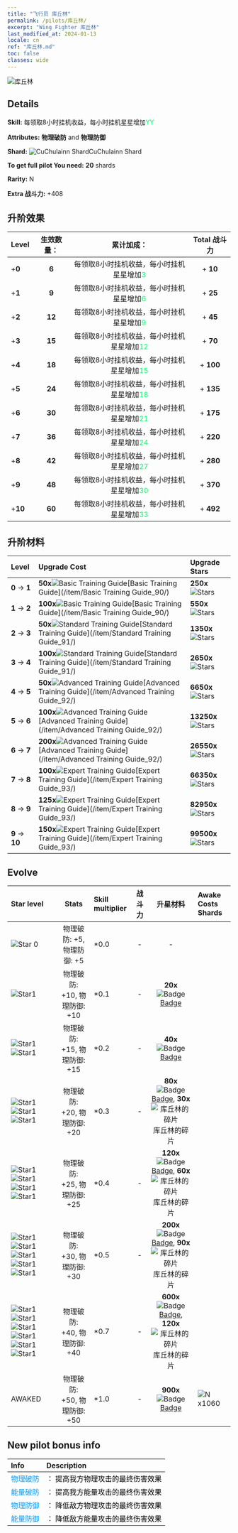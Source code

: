 ```yaml
---
title: "飞行员 库丘林"
permalink: /pilots/库丘林/
excerpt: "Wing Fighter 库丘林"
last_modified_at: 2024-01-13
locale: cn
ref: "库丘林.md"
toc: false
classes: wide
---
```



 ![库丘林](/images/pilots/aviator_piece_3001.png)

## Details

 **Skill:** 每领取8小时挂机收益，每小时挂机星星增加<span style="color: #03ff6b">YY</span><br/><span style="color: #000000;"></span> 

 **Attributes:** **物理破防** and **物理防御**

 **Shard:** ![CuChulainn Shard](/images/pilots/CuChulainn_Shard_p.png)CuChulainn Shard 

 **To get full pilot You need:** **20** shards 

 **Rarity:** N 

 **Extra 战斗力:** +408 



## 升阶效果

  |  Level | 生效数量： |     累计加成：    | Total 战斗力 |
  |:----|:-----:|:-------------------:|:-------:|
  | +**0**  | **6**  | 每领取8小时挂机收益，每小时挂机星星增加<span style="color: #03ff6b">3</span><br/><span style="color: #000000;"></span>  | + **10** |
  | +**1**  | **9**  | 每领取8小时挂机收益，每小时挂机星星增加<span style="color: #03ff6b">6</span><br/><span style="color: #000000;"></span>  | + **25** |
  | +**2**  | **12**  | 每领取8小时挂机收益，每小时挂机星星增加<span style="color: #03ff6b">9</span><br/><span style="color: #000000;"></span>  | + **45** |
  | +**3**  | **15**  | 每领取8小时挂机收益，每小时挂机星星增加<span style="color: #03ff6b">12</span><br/><span style="color: #000000;"></span>  | + **70** |
  | +**4**  | **18**  | 每领取8小时挂机收益，每小时挂机星星增加<span style="color: #03ff6b">15</span><br/><span style="color: #000000;"></span>  | + **100** |
  | +**5**  | **24**  | 每领取8小时挂机收益，每小时挂机星星增加<span style="color: #03ff6b">18</span><br/><span style="color: #000000;"></span>  | + **135** |
  | +**6**  | **30**  | 每领取8小时挂机收益，每小时挂机星星增加<span style="color: #03ff6b">21</span><br/><span style="color: #000000;"></span>  | + **175** |
  | +**7**  | **36**  | 每领取8小时挂机收益，每小时挂机星星增加<span style="color: #03ff6b">24</span><br/><span style="color: #000000;"></span>  | + **220** |
  | +**8**  | **42**  | 每领取8小时挂机收益，每小时挂机星星增加<span style="color: #03ff6b">27</span><br/><span style="color: #000000;"></span>  | + **280** |
  | +**9**  | **48**  | 每领取8小时挂机收益，每小时挂机星星增加<span style="color: #03ff6b">30</span><br/><span style="color: #000000;"></span>  | + **370** |
  | +**10**  | **60**  | 每领取8小时挂机收益，每小时挂机星星增加<span style="color: #03ff6b">33</span><br/><span style="color: #000000;"></span>  | + **492** |




## 升阶材料

  |  Level |      Upgrade Cost   |  Upgrade Stars  |
  |:-------|:--------------------|:----------------|
  | **0** -> **1**  | **50x**![Basic Training Guide](/images/item/Basic_Training_Guide_p.png)[Basic Training Guide](/item/Basic Training Guide_90/) | **250x**![Stars](/images/item/Stars_p.png) |
  | **1** -> **2**  | **100x**![Basic Training Guide](/images/item/Basic_Training_Guide_p.png)[Basic Training Guide](/item/Basic Training Guide_90/) | **550x**![Stars](/images/item/Stars_p.png) |
  | **2** -> **3**  | **50x**![Standard Training Guide](/images/item/Standard_Training_Guide_p.png)[Standard Training Guide](/item/Standard Training Guide_91/) | **1350x**![Stars](/images/item/Stars_p.png) |
  | **3** -> **4**  | **100x**![Standard Training Guide](/images/item/Standard_Training_Guide_p.png)[Standard Training Guide](/item/Standard Training Guide_91/) | **2650x**![Stars](/images/item/Stars_p.png) |
  | **4** -> **5**  | **50x**![Advanced Training Guide](/images/item/Advanced_Training_Guide_p.png)[Advanced Training Guide](/item/Advanced Training Guide_92/) | **6650x**![Stars](/images/item/Stars_p.png) |
  | **5** -> **6**  | **100x**![Advanced Training Guide](/images/item/Advanced_Training_Guide_p.png)[Advanced Training Guide](/item/Advanced Training Guide_92/) | **13250x**![Stars](/images/item/Stars_p.png) |
  | **6** -> **7**  | **200x**![Advanced Training Guide](/images/item/Advanced_Training_Guide_p.png)[Advanced Training Guide](/item/Advanced Training Guide_92/) | **26550x**![Stars](/images/item/Stars_p.png) |
  | **7** -> **8**  | **100x**![Expert Training Guide](/images/item/Expert_Training_Guide_p.png)[Expert Training Guide](/item/Expert Training Guide_93/) | **66350x**![Stars](/images/item/Stars_p.png) |
  | **8** -> **9**  | **125x**![Expert Training Guide](/images/item/Expert_Training_Guide_p.png)[Expert Training Guide](/item/Expert Training Guide_93/) | **82950x**![Stars](/images/item/Stars_p.png) |
  | **9** -> **10**  | **150x**![Expert Training Guide](/images/item/Expert_Training_Guide_p.png)[Expert Training Guide](/item/Expert Training Guide_93/) | **99500x**![Stars](/images/item/Stars_p.png) |




## Evolve

  |  Star level | Stats | Skill multiplier | 战斗力 | 升星材料 | Awake Costs Shards |
  |:------------|:-----:|:-------------------|:----------------:|:--------------------:|:-------------|
  | ![Star 0](/images/s0.png)  | 物理破防: +5, 物理防御: +5  | *0.0  | -  | -  |  |
  | ![Star1](/images/s1.png)  | 物理破防: +10, 物理防御: +10  | *0.1  | -  | **20x**![Badge](/images/item/Badge_p.png)[Badge](/item/Badge_94/)  |  |
  | ![Star1](/images/s1.png)![Star1](/images/s1.png)  | 物理破防: +15, 物理防御: +15  | *0.2  | -  | **40x**![Badge](/images/item/Badge_p.png)[Badge](/item/Badge_94/)  |  |
  | ![Star1](/images/s1.png)![Star1](/images/s1.png)![Star1](/images/s1.png)  | 物理破防: +20, 物理防御: +20  | *0.3  | -  | **80x**![Badge](/images/item/Badge_p.png)[Badge](/item/Badge_94/), **30x**![库丘林的碎片](/images/pilots/库丘林的碎片_p.png)库丘林的碎片  |  |
  | ![Star1](/images/s1.png)![Star1](/images/s1.png)![Star1](/images/s1.png)![Star1](/images/s1.png)  | 物理破防: +25, 物理防御: +25  | *0.4  | -  | **120x**![Badge](/images/item/Badge_p.png)[Badge](/item/Badge_94/), **60x**![库丘林的碎片](/images/pilots/库丘林的碎片_p.png)库丘林的碎片  |  |
  | ![Star1](/images/s1.png)![Star1](/images/s1.png)![Star1](/images/s1.png)![Star1](/images/s1.png)![Star1](/images/s1.png)  | 物理破防: +30, 物理防御: +30  | *0.5  | -  | **200x**![Badge](/images/item/Badge_p.png)[Badge](/item/Badge_94/), **90x**![库丘林的碎片](/images/pilots/库丘林的碎片_p.png)库丘林的碎片  |  |
  | ![Star1](/images/s1.png)![Star1](/images/s1.png)![Star1](/images/s1.png)![Star1](/images/s1.png)![Star1](/images/s1.png)![Star1](/images/s1.png)  | 物理破防: +40, 物理防御: +40  | *0.7  | -  | **600x**![Badge](/images/item/Badge_p.png)[Badge](/item/Badge_94/), **120x**![库丘林的碎片](/images/pilots/库丘林的碎片_p.png)库丘林的碎片  |  |
  | AWAKED  | 物理破防: +50, 物理防御: +50  | *1.0  | -  | **900x**![Badge](/images/item/Badge_p.png)[Badge](/item/Badge_94/)  |  ![N](/images/pilots/N_p.png) x1060 |



## New pilot bonus info

  |  Info |  Description |
  |:------|:-------------|
  | <span style="color: #0099f2">物理破防</span> | <span style="color: #000000;">： 提高我方物理攻击的最终伤害效果</span> |
  | <span style="color: #0099f2">能量破防</span> | <span style="color: #000000;">： 提高我方能量攻击的最终伤害效果</span> |
  | <span style="color: #0099f2">物理防御</span> | <span style="color: #000000;">： 降低敌方物理攻击的最终伤害效果</span> |
  | <span style="color: #0099f2">能量防御</span> | <span style="color: #000000;">： 降低敌方能量攻击的最终伤害效果</span> |


